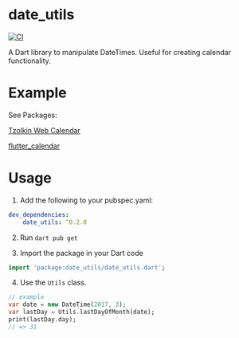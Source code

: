 # date_utils

[![CI](https://github.com/johnpryan/date_utils/workflows/Dart%20CI/badge.svg)](https://github.com/johnpryan/date_utils/actions?query=branch%3Amaster)

A Dart library to manipulate DateTimes. Useful for creating calendar functionality.

# Example

See Packages:

[Tzolkin Web Calendar](https://pub.dartlang.org/packages/tzolkin)

[flutter_calendar](https://github.com/apptreesoftware/flutter_calendar)

# Usage

1. Add the following to your pubspec.yaml:

```yaml
dev_dependencies:
    date_utils: ^0.2.0
```

2. Run `dart pub get`

3. Import the package in your Dart code

```dart
import 'package:date_utils/date_utils.dart';
```

4. Use the `Utils` class.

```dart
// example
var date = new DateTime(2017, 3);
var lastDay = Utils.lastDayOfMonth(date);
print(lastDay.day);
// => 31
```

